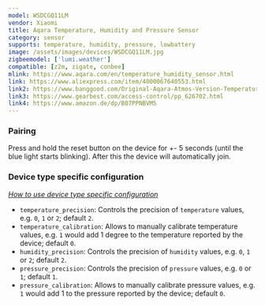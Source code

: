 ```yaml
---
model: WSDCGQ11LM
vendor: Xiaomi
title: Aqara Temperature, Humidity and Pressure Sensor
category: sensor
supports: temperature, humidity, pressure, lowbattery
image: /assets/images/devices/WSDCGQ11LM.jpg
zigbeemodel: ['lumi.weather']
compatible: [z2m, zigate, conbee]
mlink: https://www.aqara.com/en/temperature_humidity_sensor.html
link: https://www.aliexpress.com/item/4000067640553.html
link2: https://www.banggood.com/Original-Aqara-Atmos-Version-Temperature-Humidity-Sensor-Smart-Home-Thermometer-Hygrometer-p-1148666.html
link3: https://www.gearbest.com/access-control/pp_626702.html
link4: https://www.amazon.de/dp/B07PPNBVM5
---
```


### Pairing
Press and hold the reset button on the device for +- 5 seconds (until the blue light starts blinking).
After this the device will automatically join.


### Device type specific configuration
*[How to use device type specific configuration](https://www.zigbee2mqtt.io/information/configuration)*


* `temperature_precision`: Controls the precision of `temperature` values, e.g. `0`, `1` or `2`; default `2`.
* `temperature_calibration`: Allows to manually calibrate temperature values, e.g. `1` would add 1 degree to the temperature reported by the device; default `0`.
* `humidity_precision`: Controls the precision of `humidity` values, e.g. `0`, `1` or `2`; default `2`.
* `pressure_precision`: Controls the precision of `pressure` values, e.g. `0` or `1`; default `1`.
* `pressure_calibration`: Allows to manually calibrate pressure values, e.g. `1` would add 1 to the pressure reported by the device; default `0`. 
